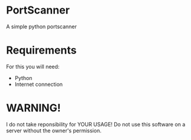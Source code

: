 # PortScanner
A simple python portscanner

# Requirements
For this you will need:
  * Python
  * Internet connection
  
# WARNING!
I do not take reponsibility for YOUR USAGE!
Do not use this software on a server without the owner's permission.
